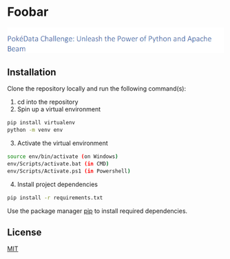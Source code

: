 # Foobar

![img.png](img.png)

## Installation

Clone the repository locally and run the following command(s):
1. cd into the repository
2. Spin up a virtual environment
```bash
pip install virtualenv
python -m venv env
```
3. Activate the virtual environment
```bash
source env/bin/activate (on Windows)
env/Scripts/activate.bat (in CMD)
env/Scripts/Activate.ps1 (in Powershell)
```
4. Install project dependencies
```bash
pip install -r requirements.txt
```
Use the package manager [pip](https://pip.pypa.io/en/stable/) to install required
dependencies.

## License

[MIT](https://choosealicense.com/licenses/mit/)